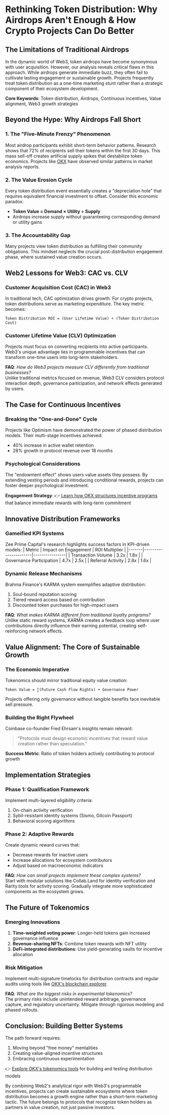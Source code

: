# Rethinking Token Distribution: Why Airdrops Aren't Enough & How Crypto Projects Can Do Better

## The Limitations of Traditional Airdrops

In the dynamic world of Web3, token airdrops have become synonymous with user acquisition. However, our analysis reveals critical flaws in this approach. While airdrops generate immediate buzz, they often fail to cultivate lasting engagement or sustainable growth. Projects frequently treat token distribution as a one-time marketing stunt rather than a strategic component of their ecosystem development.

**Core Keywords**: Token distribution, Airdrops, Continuous incentives, Value alignment, Web3 growth strategies

## Beyond the Hype: Why Airdrops Fall Short

### 1. The "Five-Minute Frenzy" Phenomenon
Most airdrop participants exhibit short-term behavior patterns. Research shows that 72% of recipients sell their tokens within the first 30 days. This mass sell-off creates artificial supply spikes that destabilize token economics. Projects like [OKX](https://bit.ly/okx-bonus) have observed similar patterns in market analysis reports.

### 2. The Value Erosion Cycle
Every token distribution event essentially creates a "depreciation hole" that requires equivalent financial investment to offset. Consider this economic paradox:
- **Token Value = Demand × Utility ÷ Supply**
- Airdrops increase supply without guaranteeing corresponding demand or utility gains

### 3. The Accountability Gap
Many projects view token distribution as fulfilling their community obligations. This mindset neglects the crucial post-distribution engagement phase, where sustained value creation occurs.

## Web2 Lessons for Web3: CAC vs. CLV

### Customer Acquisition Cost (CAC) in Web3
In traditional tech, CAC optimization drives growth. For crypto projects, token distributions serve as marketing expenditure. The key metric becomes:
```
Token Distribution ROI = (User Lifetime Value) ÷ (Token Distribution Cost)
```

### Customer Lifetime Value (CLV) Optimization
Projects must focus on converting recipients into active participants. Web3's unique advantage lies in programmable incentives that can transform one-time users into long-term stakeholders.

**FAQ**: *How do Web3 projects measure CLV differently from traditional businesses?*  
Unlike traditional metrics focused on revenue, Web3 CLV considers protocol interaction depth, governance participation, and network effects generated by users.

## The Case for Continuous Incentives

### Breaking the "One-and-Done" Cycle
Projects like Optimism have demonstrated the power of phased distribution models. Their multi-stage incentives achieved:
- 40% increase in active wallet retention
- 28% growth in protocol revenue over 18 months

### Psychological Considerations
The "endowment effect" shows users value assets they possess. By extending vesting periods and introducing conditional rewards, projects can foster deeper psychological investment.

**Engagement Strategy**:
👉 [Learn how OKX structures incentive programs](https://bit.ly/okx-bonus) that balance immediate rewards with long-term commitment

## Innovative Distribution Frameworks

### Gameified KPI Systems
Zee Prime Capital's research highlights success factors in KPI-driven models:
| Metric | Impact on Engagement | ROI Multiplier |
|-------|----------------------|----------------|
| Transaction Volume | 3.2x | 1.8x |
| Governance Participation | 4.7x | 2.5x |
| Referral Activity | 2.8x | 1.6x |

### Dynamic Release Mechanisms
Brahma Finance's KARMA system exemplifies adaptive distribution:
1. Soul-bound reputation scoring
2. Tiered reward access based on contribution
3. Discounted token purchases for high-impact users

**FAQ**: *What makes KARMA different from traditional loyalty programs?*  
Unlike static reward systems, KARMA creates a feedback loop where user contributions directly influence their earning potential, creating self-reinforcing network effects.

## Value Alignment: The Core of Sustainable Growth

### The Economic Imperative
Tokenomics should mirror traditional equity value creation:
```
Token Value = ∑(Future Cash Flow Rights) + Governance Power
```
Projects offering only governance without tangible benefits face inevitable sell pressure.

### Building the Right Flywheel
Coinbase co-founder Fred Ehrsam's insights remain relevant:
> "Protocols must design economic incentives that reward value creation rather than speculation."

**Success Metric**: Ratio of token holders actively contributing to protocol growth

## Implementation Strategies

### Phase 1: Qualification Framework
Implement multi-layered eligibility criteria:
1. On-chain activity verification
2. Sybil-resistant identity systems (Sismo, Gitcoin Passport)
3. Behavioral scoring algorithms

### Phase 2: Adaptive Rewards
Create dynamic reward curves that:
- Decrease rewards for inactive users
- Increase allocations for ecosystem contributors
- Adjust based on macroeconomic indicators

**FAQ**: *How can small projects implement these complex systems?*  
Start with modular solutions like Collab.Land for identity verification and Rarity.tools for activity scoring. Gradually integrate more sophisticated components as the ecosystem grows.

## The Future of Tokenomics

### Emerging Innovations
1. **Time-weighted voting power**: Longer-held tokens gain increased governance influence
2. **Revenue-sharing NFTs**: Combine token rewards with NFT utility
3. **DeFi-integrated distributions**: Use yield-generating vaults for incentive allocation

### Risk Mitigation
Implement multi-signature timelocks for distribution contracts and regular audits using tools like [OKX's blockchain explorer](https://bit.ly/okx-bonus).

**FAQ**: *What are the biggest risks in experimental tokenomics?*  
The primary risks include unintended reward arbitrage, governance capture, and regulatory uncertainty. Mitigate through rigorous modeling and phased rollouts.

## Conclusion: Building Better Systems

The path forward requires:
1. Moving beyond "free money" mentalities
2. Creating value-aligned incentive structures
3. Embracing continuous experimentation

👉 [Explore OKX's tokenomics tools](https://bit.ly/okx-bonus) for building and testing distribution models

By combining Web2's analytical rigor with Web3's programmable incentives, projects can create sustainable ecosystems where token distribution becomes a growth engine rather than a short-term marketing tactic. The future belongs to protocols that recognize token holders as partners in value creation, not just passive investors.